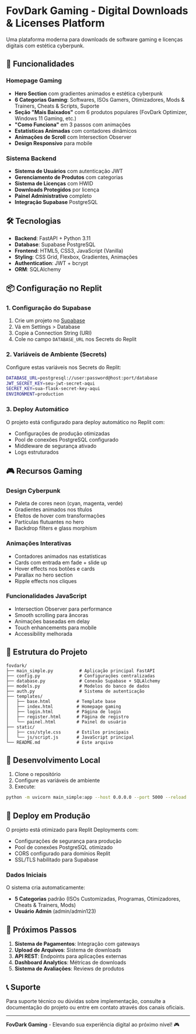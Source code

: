 # FovDark Gaming - Digital Downloads & Licenses Platform

Uma plataforma moderna para downloads de software gaming e licenças digitais com estética cyberpunk.

## 🚀 Funcionalidades

### Homepage Gaming
- **Hero Section** com gradientes animados e estética cyberpunk
- **6 Categorias Gaming**: Softwares, ISOs Gamers, Otimizadores, Mods & Trainers, Cheats & Scripts, Suporte
- **Seção "Mais Baixados"** com 6 produtos populares (FovDark Optimizer, Windows 11 Gaming, etc.)
- **"Como Funciona"** em 3 passos com animações
- **Estatísticas Animadas** com contadores dinâmicos
- **Animações de Scroll** com Intersection Observer
- **Design Responsivo** para mobile

### Sistema Backend
- **Sistema de Usuários** com autenticação JWT
- **Gerenciamento de Produtos** com categorias
- **Sistema de Licenças** com HWID
- **Downloads Protegidos** por licença
- **Painel Administrativo** completo
- **Integração Supabase** PostgreSQL

## 🛠 Tecnologias

- **Backend**: FastAPI + Python 3.11
- **Database**: Supabase PostgreSQL
- **Frontend**: HTML5, CSS3, JavaScript (Vanilla)
- **Styling**: CSS Grid, Flexbox, Gradientes, Animações
- **Authentication**: JWT + bcrypt
- **ORM**: SQLAlchemy

## 📦 Configuração no Replit

### 1. Configuração do Supabase
1. Crie um projeto no [Supabase](https://supabase.com)
2. Vá em Settings > Database
3. Copie a Connection String (URI)
4. Cole no campo `DATABASE_URL` nos Secrets do Replit

### 2. Variáveis de Ambiente (Secrets)
Configure estas variáveis nos Secrets do Replit:

```bash
DATABASE_URL=postgresql://user:password@host:port/database
JWT_SECRET_KEY=seu-jwt-secret-aqui
SECRET_KEY=sua-flask-secret-key-aqui
ENVIRONMENT=production
```

### 3. Deploy Automático
O projeto está configurado para deploy automático no Replit com:
- Configurações de produção otimizadas
- Pool de conexões PostgreSQL configurado
- Middleware de segurança ativado
- Logs estruturados

## 🎮 Recursos Gaming

### Design Cyberpunk
- Paleta de cores neon (cyan, magenta, verde)
- Gradientes animados nos títulos
- Efeitos de hover com transformações
- Partículas flutuantes no hero
- Backdrop filters e glass morphism

### Animações Interativas
- Contadores animados nas estatísticas
- Cards com entrada em fade + slide up
- Hover effects nos botões e cards
- Parallax no hero section
- Ripple effects nos cliques

### Funcionalidades JavaScript
- Intersection Observer para performance
- Smooth scrolling para âncoras
- Animações baseadas em delay
- Touch enhancements para mobile
- Accessibility melhorada

## 📁 Estrutura do Projeto

```
fovdark/
├── main_simple.py          # Aplicação principal FastAPI
├── config.py               # Configurações centralizadas
├── database.py             # Conexão Supabase + SQLAlchemy
├── models.py               # Modelos do banco de dados
├── auth.py                 # Sistema de autenticação
├── templates/
│   ├── base.html          # Template base
│   ├── index.html         # Homepage gaming
│   ├── login.html         # Página de login
│   ├── register.html      # Página de registro
│   └── painel.html        # Painel do usuário
├── static/
│   ├── css/style.css      # Estilos principais
│   └── js/script.js       # JavaScript principal
└── README.md              # Este arquivo
```

## 🔧 Desenvolvimento Local

1. Clone o repositório
2. Configure as variáveis de ambiente
3. Execute:
```bash
python -m uvicorn main_simple:app --host 0.0.0.0 --port 5000 --reload
```

## 🚀 Deploy em Produção

O projeto está otimizado para Replit Deployments com:
- Configurações de segurança para produção
- Pool de conexões PostgreSQL otimizado
- CORS configurado para domínios Replit
- SSL/TLS habilitado para Supabase

### Dados Iniciais
O sistema cria automaticamente:
- **5 Categorias** padrão (ISOs Customizadas, Programas, Otimizadores, Cheats & Trainers, Mods)
- **Usuário Admin** (admin/admin123)

## 🎯 Próximos Passos

1. **Sistema de Pagamentos**: Integração com gateways
2. **Upload de Arquivos**: Sistema de downloads
3. **API REST**: Endpoints para aplicações externas
4. **Dashboard Analytics**: Métricas de downloads
5. **Sistema de Avaliações**: Reviews de produtos

## 📞 Suporte

Para suporte técnico ou dúvidas sobre implementação, consulte a documentação do projeto ou entre em contato através dos canais oficiais.

---

**FovDark Gaming** - Elevando sua experiência digital ao próximo nível! 🎮